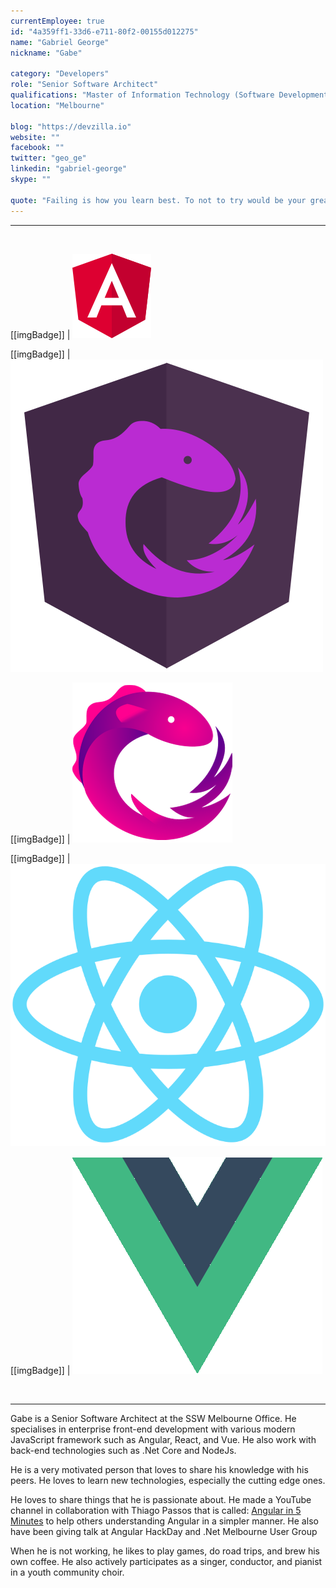 ```yaml
---
currentEmployee: true
id: "4a359ff1-33d6-e711-80f2-00155d012275"
name: "Gabriel George"
nickname: "Gabe"

category: "Developers"
role: "Senior Software Architect"
qualifications: "Master of Information Technology (Software Development)"
location: "Melbourne"

blog: "https://devzilla.io"
website: ""
facebook: ""
twitter: "geo_ge"
linkedin: "gabriel-george"
skype: ""

quote: "Failing is how you learn best. To not to try would be your greatest fall."
---
```


---

<br/>

[[imgBadge]]
| ![Angular Icon](../badges/angular-logo.png)

[[imgBadge]]
| ![Ngrx Icon](../badges/ngrx.png)

[[imgBadge]]
| ![RxJs Icon](../badges/rxjs.png)

[[imgBadge]]
| ![React Icon](../badges/react-logo.png)

[[imgBadge]]
| ![Vue.Js Icon](../badges/vuejs-logo.png)

<br/>

---

Gabe is a Senior Software Architect at the SSW Melbourne Office. He specialises in enterprise front-end development with various modern JavaScript framework such as Angular, React, and Vue. He also work with back-end technologies such as .Net Core and NodeJs.

He is a very motivated person that loves to share his knowledge with his peers. He loves to learn new technologies, especially the cutting edge ones.

He loves to share things that he is passionate about. He made a YouTube channel in collaboration with Thiago Passos that is called: [Angular in 5 Minutes](https://www.youtube.com/channel/UCHYi-ucclDksXxMOUTgyixQ) to help others understanding Angular in a simpler manner. He also have been giving talk at Angular HackDay and .Net Melbourne User Group

When he is not working, he likes to play games, do road trips, and brew his own coffee. He also actively participates as a singer, conductor, and pianist in a youth community choir.
